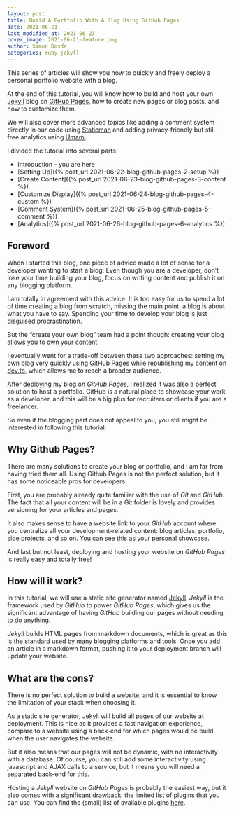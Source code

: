 ```yaml
---
layout: post
title: Build A Portfolio With A Blog Using GitHub Pages
date: 2021-06-21
last_modified_at: 2021-06-23
cover_image: 2021-06-21-feature.png
author: Simon Dosda
categories: ruby jekyll
---
```


This series of articles will show you how to quickly and freely deploy a personal portfolio website with a blog.

At the end of this tutorial, you will know how to build and host your own [Jekyll][1] blog on [GitHub Pages][2], how to create new pages or blog posts, and how to customize them.

We will also cover more advanced topics like adding a comment system directly in our code using [Staticman][3] and adding privacy-friendly but still free analytics using [Umami][4].

I divided the tutorial into several parts:

- Introduction - you are here
- [Setting Up]({% post_url 2021-06-22-blog-github-pages-2-setup %})
- [Create Content]({% post_url 2021-06-23-blog-github-pages-3-content %})
- [Customize Display]({% post_url 2021-06-24-blog-github-pages-4-custom %})
- [Comment System]({% post_url 2021-06-25-blog-github-pages-5-comment %})
- [Analytics]({% post_url 2021-06-26-blog-github-pages-6-analytics %})

## Foreword

When I started this blog, one piece of advice made a lot of sense for a developer wanting to start a blog: Even though you are a developer, don’t lose your time building your blog, focus on writing content and publish it on any blogging platform.

I am totally in agreement with this advice. It is too easy for us to spend a lot of time creating a blog from scratch, missing the main point: a blog is about what you have to say. Spending your time to develop your blog is just disguised procrastination.

But the “create your own blog” team had a point though: creating your blog allows you to own your content.

I eventually went for a trade-off between these two approaches: setting my own blog very quickly using GitHub Pages while republishing my content on [dev.to][5], which allows me to reach a broader audience.

After deploying my blog on _GitHub Pages_, I realized it was also a perfect solution to host a portfolio. GitHub is a natural place to showcase your work as a developer, and this will be a big plus for recruiters or clients if you are a freelancer.

So even if the blogging part does not appeal to you, you still might be interested in following this tutorial.

## Why Github Pages?

There are many solutions to create your blog or portfolio, and I am far from having tried them all.
Using Github Pages is not the perfect solution, but it has some noticeable pros for developers.

First, you are probably already quite familiar with the use of _Git_ and _GitHub_. The fact that all your content will be in a Git folder is lovely and provides versioning for your articles and pages.

It also makes sense to have a website link to your _GitHub_ account where you centralize all your development-related content: blog articles, portfolio, side projects, and so on. You can see this as your personal showcase.

And last but not least, deploying and hosting your website on _GitHub Pages_ is really easy and totally free!

## How will it work?

In this tutorial, we will use a static site generator named [Jekyll][1]. _Jekyll_ is the framework used by _GitHub_ to power _GitHub Pages_, which gives us the significant advantage of having _GitHub_ building our pages without needing to do anything.

_Jekyll_ builds HTML pages from markdown documents, which is great as this is the standard used by many blogging platforms and tools. Once you add an article in a markdown format, pushing it to your deployment branch will update your website.

## What are the cons?

There is no perfect solution to build a website, and it is essential to know the limitation of your stack when choosing it.

As a static site generator, Jekyll will build all pages of our website at deployment. This is nice as it provides a fast navigation experience, compare to a website using a back-end for which pages would be build when the user navigates the website. 

But it also means that our pages will not be dynamic, with no interactivity with a database. Of course, you can still add some interactivity using javascript and AJAX calls to a service, but it means you will need a separated back-end for this.

Hosting a _Jekyll_ website on _GitHub Pages_ is probably the easiest way, but it also comes with a significant drawback: the limited list of plugins that you can use. You can find the (small) list of available plugins [here][6].

[1]: https://jekyllrb.com/
[2]: https://pages.github.com/
[3]: https://staticman.net/
[4]: https://umami.is/
[5]: https://dev.to/simondosda
[6]: https://pages.github.com/versions/
